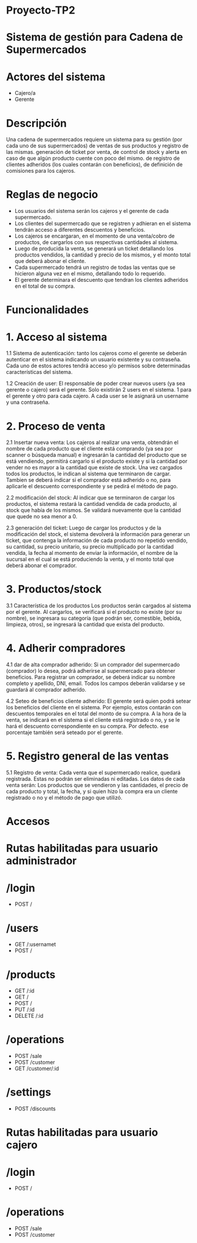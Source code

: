 # Proyecto-TP2

# Sistema de gestión para Cadena de Supermercados



# Actores del sistema
* Cajero/a
* Gerente

# Descripción
Una cadena de supermercados requiere un sistema para su gestión (por cada uno de sus supermercados) de ventas de sus productos y registro de las mismas. generación de ticket por venta, de control de stock y alerta en caso de que algún producto cuente con poco del mismo. de registro de clientes adheridos (los cuales contarán con beneficios), de definición de comisiones para los cajeros.

# Reglas de negocio

* Los usuarios del sistema serán los cajeros y el gerente de cada supermercado.
* Los clientes del supermercado que se registren y adhieran en el sistema tendrán acceso a diferentes descuentos y beneficios.
* Los cajeros se encargaran, en el momento de una venta/cobro de productos, de cargarlos con sus respectivas cantidades al sistema.
* Luego de producida la venta, se generará un ticket detallando los productos vendidos, la cantidad y precio de los mismos, y el monto total que deberá abonar el cliente.
* Cada supermercado tendrá un registro de todas las ventas que se hicieron alguna vez en el mismo, detallando todo lo requerido.
* El gerente determinara el descuento que tendran los clientes adheridos en el total de su compra.

# Funcionalidades

# 1. Acceso al sistema

1.1 Sistema de autenticación: tanto los cajeros como el gerente se deberán autenticar en el sistema indicando un usuario existente y su contraseña. Cada uno de estos actores tendrá acceso y/o permisos sobre determinadas características del sistema.

1.2 Creación de user: El responsable de poder crear nuevos users (ya sea gerente o cajero) será el gerente. Solo existirán 2 users en el sistema. 1 para el gerente y otro para cada cajero. A cada user se le asignará un username y una contraseña.

# 2. Proceso de venta

2.1 Insertar nueva venta: Los cajeros al realizar una venta, obtendrán el nombre de cada producto que el cliente está comprando (ya sea por scanner o búsqueda manual) e ingresarán la cantidad del producto que se está vendiendo, permitirá cargarlo si el producto existe y si la cantidad por vender no es mayor a la cantidad que existe de stock.  Una vez cargados todos los productos, le indican al sistema que terminaron de cargar. Tambien se deberá indicar si el comprador está adherido o no, para aplicarle el descuento correspondiente y se pedirá el método de pago.

2.2 modificación del stock: Al indicar que se terminaron de cargar los productos, el sistema restará la cantidad vendida de cada producto, al stock que había de los mismos. Se validará nuevamente que la cantidad que quede no sea menor a 0.

2.3 generación del ticket: Luego de cargar los productos y de la modificación del stock, el sistema devolverá la información para generar un ticket, que contenga la información de cada producto no repetido vendido, su cantidad, su precio unitario, su precio multiplicado por la cantidad vendida, la fecha al momento de enviar la información, el nombre de la sucursal en el cual se está produciendo la venta, y el monto total que deberá abonar el comprador.

# 3. Productos/stock

3.1 Característica de los productos Los productos serán cargados al sistema por el gerente. Al cargarlos, se verificará si el producto no existe (por su nombre), se ingresara su categoría (que podrán ser, comestible, bebida, limpieza, otros), se ingresará la cantidad que exista del producto.

# 4. Adherir compradores

4.1 dar de alta comprador adherido: Si un comprador del supermercado (comprador) lo desea, podrá adherirse al supermercado para obtener beneficios. Para registrar un comprador, se deberá indicar su nombre completo y apellido, DNI, email. Todos los campos deberán validarse y se guardará al comprador adherido.

4.2 Seteo de beneficios cliente adherido: El gerente será quien podrá setear los beneficios del cliente en el sistema. Por ejemplo, estos contarán con descuentos temporales en el total del monto de su compra. A la hora de la venta, se indicará en el sistema si el cliente está registrado o no, y se le hará el descuento correspondiente en su compra. Por defecto. ese porcentaje también será seteado por el gerente.

# 5. Registro general de las ventas

5.1 Registro de venta: Cada venta que el supermercado realice, quedará registrada. Estas no podrán ser eliminadas ni editadas. Los datos de cada venta serán: Los productos que se vendieron y las cantidades, el precio de cada producto y total, la fecha, y si quien hizo la compra era un cliente registrado o no y el método de pago que utilizó.

# Accesos

# Rutas habilitadas para usuario administrador

# /login

* POST /

# /users

* GET /:usernamet
* POST /

# /products

* GET /:id
* GET /
* POST /
* PUT /:id
* DELETE /:id

# /operations

* POST /sale
* POST /customer
* GET /customer/:id

# /settings
* POST /discounts

# Rutas habilitadas para usuario cajero

# /login

* POST /

# /operations

* POST /sale
* POST /customer


